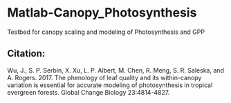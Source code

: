 # Matlab-Canopy_Photosynthesis
Testbed for canopy scaling and modeling of Photosynthesis and GPP

## Citation:
Wu, J., S. P. Serbin, X. Xu, L. P. Albert, M. Chen, R. Meng, S. R. Saleska, and A. Rogers. 2017. The phenology of leaf quality and its within-canopy variation is essential for accurate modeling of photosynthesis in tropical evergreen forests. Global Change Biology 23:4814-4827.

